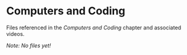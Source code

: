 # Computers and Coding

Files referenced in the _Computers and Coding_ chapter and associated videos.

_Note: No files yet!_